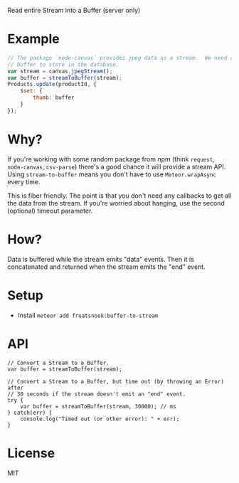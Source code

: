 Read entire Stream into a Buffer (server only)

Example
=======
```javascript
// The package `node-canvas` provides jpeg data as a stream.  We need a
// buffer to store in the database.
var stream = canvas.jpegStream();
var buffer = streamToBuffer(stream);
Products.update(productId, {
    $set: {
        thumb: buffer
    }
});
```

Why?
====
If you're working with some random package from npm (think `request`,
`node-canvas`, `csv-parse`) there's a good chance it will provide a stream
API.  Using `stream-to-buffer` means you don't have to use `Meteor.wrapAsync`
every time.

This is fiber friendly.  The point is that you don't need any callbacks to get
all the data from the stream.  If you're worried about hanging, use the second
(optional) timeout parameter.

How?
====
Data is buffered while the stream emits "data" events.  Then it is
concatenated and returned when the stream emits the "end" event.

Setup
=====
* Install `meteor add froatsnook:buffer-to-stream`

API
===
```
// Convert a Stream to a Buffer.
var buffer = streamToBuffer(stream);

// Convert a Stream to a Buffer, but time out (by throwing an Error) after
// 30 seconds if the stream doesn't emit an "end" event.
try {
    var buffer = streamToBuffer(stream, 30000); // ms
} catch(err) {
    console.log("Timed out (or other error): " + err);
}
```

License
=======
MIT

